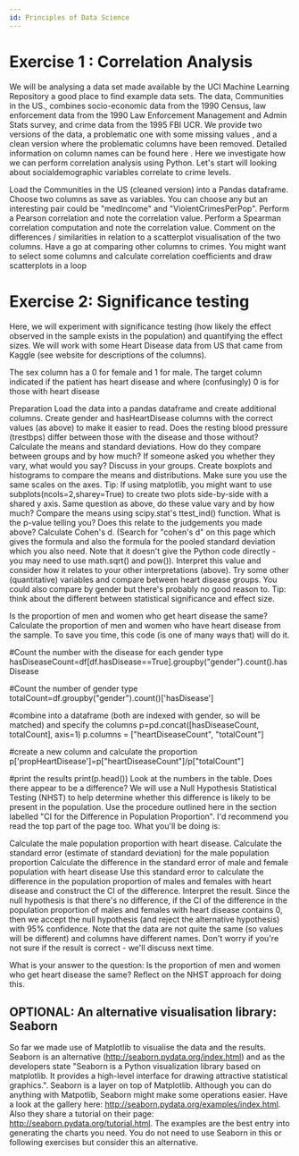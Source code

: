 ```yaml
---
id: Principles of Data Science
---
```


# Exercise 1 : Correlation Analysis
We will be analysing a data set made available by the UCI Machine Learning Repository a good place to find example data sets. The data, Communities in the US., combines socio-economic data from the 1990 Census, law enforcement data from the 1990 Law Enforcement Management and Admin Stats survey, and crime data from the 1995 FBI UCR. We provide two versions of the data, a problematic one with some missing values  , and a clean version  where the problematic columns have been removed. Detailed information on column names can be found here  .
Here we investigate how we can perform correlation analysis using Python. Let's start will looking about socialdemographic variables correlate to crime levels.

Load the Communities in the US (cleaned version)  into a Pandas dataframe.
Choose two columns as save as variables. You can choose any but an interesting pair could be "medIncome" and "ViolentCrimesPerPop".
Perform a Pearson correlation and note the correlation value.
Perform a Spearman correlation computation and note the correlation value.
Comment on the differences / similarities in relation to a scatterplot visualisation of the two columns.
Have a go at comparing other columns to crimes. You might want to select some columns and calculate correlation coefficients and draw scatterplots in a loop
# Exercise 2: Significance testing
Here, we will experiment with significance testing (how likely the effect observed in the sample exists in the population) and quantifying the effect sizes. We will work with some Heart Disease data  from US that came from Kaggle (see website for descriptions of the columns).

The sex column has a 0 for female and 1 for male. The target column indicated if the patient has heart disease and where (confusingly) 0 is for those with heart disease

Preparation
Load the data into a pandas dataframe and create additional columns. Create gender and hasHeartDisease columns with the correct values (as above) to make it easier to read.
Does the resting blood pressure (trestbps) differ between those with the disease and those without?
Calculate the means and standard deviations. How do they compare between groups and by how much? If someone asked you whether they vary, what would you say? Discuss in your groups.
Create boxplots and histograms to compare the means and distributions. Make sure you use the same scales on the axes. Tip: If using matplotlib, you might want to use subplots(ncols=2,sharey=True) to create two plots side-by-side with a shared y axis. Same question as above, do these value vary and by how much?
Compare the means using scipy.stat's ttest_ind() function. What is the p-value telling you? Does this relate to the judgements you made above?
Calculate Cohen's d. (Search for "cohen's d" on this page which gives the formula and also the formula for the pooled standard deviation which you also need. Note that it doesn't give the Python code directly - you may need to use math.sqrt() and pow()). Interpret this value and consider how it relates to your other interpretations (above).
Try some other (quantitative) variables and compare between heart disease groups. You could also compare by gender but there's probably no good reason to.
Tip: think about the different between statistical significance and effect size.

Is the proportion of men and women who get heart disease the same?
Calculate the proportion of men and women who have heart disease from the sample. To save you time, this code (is one of many ways that) will do it.

#Count the number with the disease for each gender type
hasDiseaseCount=df[df.hasDisease==True].groupby("gender").count().hasDisease

#Count the number of gender type
totalCount=df.groupby("gender").count()['hasDisease']

#combine into a dataframe (both are indexed with gender, so will be matched) and specify the columns
p=pd.concat([hasDiseaseCount, totalCount], axis=1)
p.columns = ["heartDiseaseCount", "totalCount"]

#create a new column and calculate the proportion
p['propHeartDisease']=p["heartDiseaseCount"]/p["totalCount"]

#print the results
print(p.head())
Look at the numbers in the table. Does there appear to be a difference?
We will use a Null Hypothesis Statistical Testing (NHST) to help determine whether this difference is likely to be present in the population. Use the procedure outlined here in the section labelled "CI for the Difference in Population Proportion". I'd recommend you read the top part of the page too. What you'll be doing is:

Calculate the male population proportion with heart disease.
Calculate the standard error (estimate of standard deviation) for the male population proportion
Calculate the difference in the standard error of male and female population with heart disease
Use this standard error to calculate the difference in the population proportion of males and females with heart disease and construct the CI of the difference.
Interpret the result. Since the null hypothesis is that there's no difference, if the CI of the difference in the population proportion of males and females with heart disease contains 0, then we accept the null hypothesis (and reject the alternative hypothesis) with 95% confidence.
Note that the data are not quite the same (so values will be different) and columns have different names. Don't worry if you're not sure if the result is correct - we'll discuss next time.

What is your answer to the question: Is the proportion of men and women who get heart disease the same? Reflect on the NHST approach for doing this.

## OPTIONAL: An alternative visualisation library: Seaborn
So far we made use of Matplotlib to visualise the data and the results. Seaborn is an alternative (http://seaborn.pydata.org/index.html) and as the developers state "Seaborn is a Python visualization library based on matplotlib. It provides a high-level interface for drawing attractive statistical graphics.". Seaborn is a layer on top of Matplotlib. Although you can do anything with Matpotlib, Seaborn might make some operations easier. Have a look at the gallery here: http://seaborn.pydata.org/examples/index.html. Also they share a tutorial on their page: http://seaborn.pydata.org/tutorial.html. The examples are the best entry into generating the charts you need. You do not need to use Seaborn in this or following exercises but consider this an alternative.
